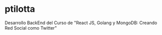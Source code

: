# ptilotta
Desarrollo BackEnd del Curso de "React JS, Golang y MongoDB: Creando Red Social como Twitter"
